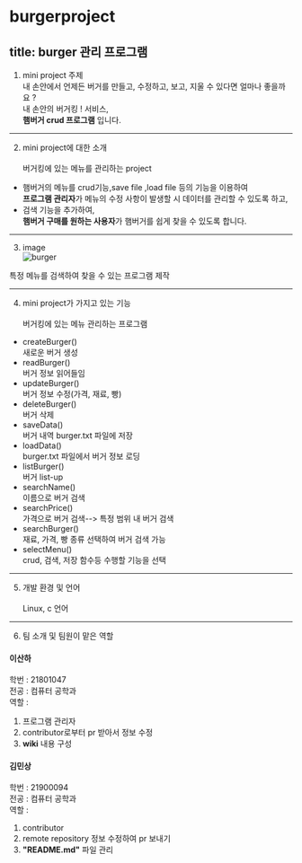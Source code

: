 # burgerproject
## title: burger 관리 프로그램

1. mini project 주제<br>
내 손안에서 언제든 버거를 만들고, 수정하고, 보고, 지울 수 있다면 얼마나 좋을까요 ?<br>
내 손안의 버거킹 ! 서비스,  
**햄버거 crud 프로그램**  입니다.

___

2. mini project에 대한 소개<br>  
버거킹에 있는 메뉴를 관리하는 project   
+ 햄버거의 메뉴를 crud기능,save file ,load file 등의 기능을 이용하여     
**프로그램 관리자**가 메뉴의 수정 사항이 발생할 시 데이터를 관리할 수 있도록 하고,  
+ 검색 기능을 추가하여,  
**햄버거 구매를 원하는 사용자**가 햄버거를 쉽게 찾을 수 있도록 합니다.  

___

3. image <br>
 ![burger](https://user-images.githubusercontent.com/48049882/166153412-6b89246b-c449-4f38-b82e-894a4db9d244.jpg)

특정 메뉴를 검색하여 찾을 수 있는 프로그램 제작

___
4. mini project가 가지고 있는 기능 <br>  
버거킹에 있는 메뉴 관리하는 프로그램  
* createBurger()  
  새로운 버거 생성
* readBurger()  
  버거 정보 읽어들임
* updateBurger()   
  버거 정보 수정(가격, 재료, 빵)  
* deleteBurger()  
   버거 삭제
* saveData()  
  버거 내역 burger.txt 파일에 저장 
* loadData()  
  burger.txt 파일에서 버거 정보 로딩  
* listBurger()  
  버거 list-up 
* searchName()  
  이름으로 버거 검색  
* searchPrice() <br>
  가격으로 버거 검색--> 특정 범위 내 버거 검색  
* searchBurger() <br>
  재료, 가격, 빵 종류 선택하여 버거 검색 가능  
* selectMenu() <br>
  crud, 검색, 저장 함수등 수행할 기능을 선택   

___
5. 개발 환경 및 언어<br>  
 Linux, c 언어  
___
6. 팀 소개 및 팀원이 맡은 역할<br>  
 #### 이산하 ####  
학번 :  21801047  
전공 :  컴퓨터 공학과   
역할 :    
1. 프로그램 관리자  
2. contributor로부터 pr 받아서 정보 수정
3. **wiki** 내용 구성
       
 #### 김민상 ####
학번 :  21900094  
전공 :  컴퓨터 공학과   
역할 :  
1. contributor   
2. remote repository 정보 수정하여 pr 보내기  
3. **"README.md"** 파일 관리

